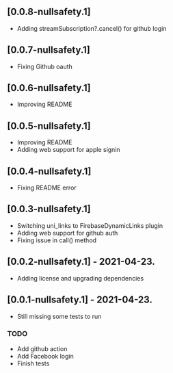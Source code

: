 ## [0.0.8-nullsafety.1]

* Adding streamSubscription?.cancel() for github login

## [0.0.7-nullsafety.1]

* Fixing Github oauth

## [0.0.6-nullsafety.1]

* Improving README

## [0.0.5-nullsafety.1]

* Improving README
* Adding web support for apple signin

## [0.0.4-nullsafety.1]

* Fixing README error

## [0.0.3-nullsafety.1]

* Switching uni_links to FirebaseDynamicLinks plugin
* Adding web support for github auth
* Fixing issue in call() method

## [0.0.2-nullsafety.1] - 2021-04-23.

* Adding license and upgrading dependencies

## [0.0.1-nullsafety.1] - 2021-04-23.

* Still missing some tests to run
### TODO
- Add github action
- Add Facebook login
- Finish tests
